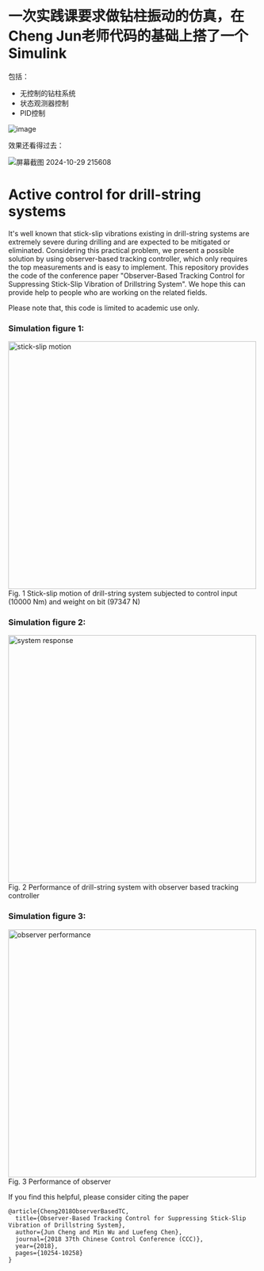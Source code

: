 # 一次实践课要求做钻柱振动的仿真，在Cheng Jun老师代码的基础上搭了一个Simulink
包括：

- 无控制的钻柱系统
- 状态观测器控制
- PID控制

![image](https://github.com/user-attachments/assets/8e8400f9-888e-44ec-8319-79d37b384c53)

效果还看得过去：

![屏幕截图 2024-10-29 215608](https://github.com/user-attachments/assets/10f2d866-5a71-441b-9f70-d98ef09aebf7)

# Active control for drill-string systems
It's well known that stick-slip vibrations existing in drill-string systems are extremely severe during drilling and are expected to be mitigated or eliminated. Considering this practical problem, we present a possible solution by using observer-based tracking controller, which only requires the top measurements and is easy to implement. This repository provides the code of the conference paper "Observer-Based Tracking Control for Suppressing Stick-Slip Vibration of Drillstring System". We hope this can provide help to people who are working on the related fields.

Please note that, this code is limited to academic use only.

### Simulation figure 1:

<img src="figure/stick-slip vibration.jpg" alt="stick-slip motion" width = "500"/>
Fig. 1 Stick-slip motion of drill-string system subjected to control input (10000 Nm) and weight on bit (97347 N) 

### Simulation figure 2:

<img src="figure/system response.jpg" alt="system response" width = "500"/>
Fig. 2 Performance of drill-string system with observer based tracking controller

### Simulation figure 3:

<img src="figure/observer performance.jpg" alt="observer performance" width = "500"/>
Fig. 3 Performance of observer


If you find this helpful, please consider citing the paper
```
@article{Cheng2018ObserverBasedTC,
  title={Observer-Based Tracking Control for Suppressing Stick-Slip Vibration of Drillstring System},
  author={Jun Cheng and Min Wu and Luefeng Chen},
  journal={2018 37th Chinese Control Conference (CCC)},
  year={2018},
  pages={10254-10258}
}
```
